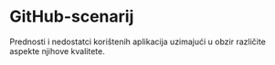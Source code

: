 # GitHub-scenarij
Prednosti i nedostatci korištenih aplikacija uzimajući u obzir različite aspekte njihove kvalitete. 
